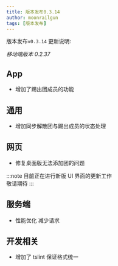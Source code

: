 ```yaml
---
title: 版本发布0.3.14
author: moonrailgun
tags: [版本发布]
---
```


版本发布`v0.3.14` 更新说明:

_移动端版本 0.2.37_

## App

- 增加了踢出团成员的功能

## 通用

- 增加同步解散团与踢出成员的状态处理

## 网页

- 修复桌面版无法添加团的问题

:::note
目前正在进行新版 UI 界面的更新工作  
敬请期待
:::

<!--truncate-->

## 服务端

- 性能优化 减少请求

## 开发相关

- 增加了 tslint 保证格式统一
